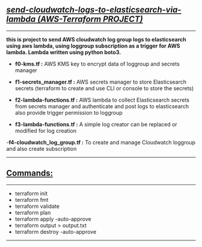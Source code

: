 ## <b><u><i>send-cloudwatch-logs-to-elasticsearch-via-lambda (AWS-Terraform PROJECT)</b></u></i>
***
<b>this is project to send AWS cloudwatch log group logs to elasticsearch using aws lambda, using loggroup subscription as a trigger for AWS lambda. Lambda written using python boto3.</b>

- <b>f0-kms.tf :</b>
  AWS KMS key to encrypt data of loggroup and secrets manager
  
- <b>f1-secrets_manager.tf :</b>
  AWS secrets manager to store Elasticsearch secrets (terraform to create and use CLI or console to store the secrets)
  
- <b>f2-lambda-functions.tf :</b>
  AWS lambda to collect Elasticsearch secrets from secrets manager and authenticate and post logs to elasticsearch also provide trigger permission to loggroup
  
- <b>f3-lambda-functions.tf :</b>
  A simple log creator can be replaced or modified for log creation
  
-<b>f4-cloudwatch_log_group.tf :</b>
  To create and manage Cloudwatch loggroup and also create subscription
***

## <b><u>Commands:</b></u>
***
- terraform init
- terraform fmt
- terraform validate
- terraform plan
- terraform apply -auto-approve
- terraform output > output.txt
- terraform destroy -auto-approve
***

